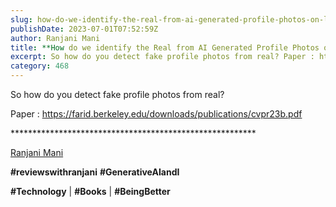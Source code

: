 ```yaml
---
slug: how-do-we-identify-the-real-from-ai-generated-profile-photos-on-linkedin
publishDate: 2023-07-01T07:52:59Z
author: Ranjani Mani
title: **How do we identify the Real from AI Generated Profile Photos on LinkedIn?** 
excerpt: So how do you detect fake profile photos from real? Paper : https://farid.berkeley.edu/downloads/publications/cvpr23b.pdf \*\*\*\*\*\*\*\*\*\*\*\*\*\*\*\*\*\*\*\*\*\*\*\*\*\*\*\*\*\*\*\*\*\*\*\*\*\*\*\*\*\*\*\*\*\*\*\*\*\*\*\*\*\*\*\* Ranjani Mani #reviewswithranjani #GenerativeAIandI #Technology | #Books | #BeingBetter ... 
category: 468
---
```


So how do you detect fake profile photos from real?

Paper : <https://farid.berkeley.edu/downloads/publications/cvpr23b.pdf>

\*\*\*\*\*\*\*\*\*\*\*\*\*\*\*\*\*\*\*\*\*\*\*\*\*\*\*\*\*\*\*\*\*\*\*\*\*\*\*\*\*\*\*\*\*\*\*\*\*\*\*\*\*\*\*\*

[Ranjani Mani](https://www.linkedin.com/feed/#)

**#reviewswithranjani** **#GenerativeAIandI**

**#Technology** | **#Books** | **#BeingBetter**